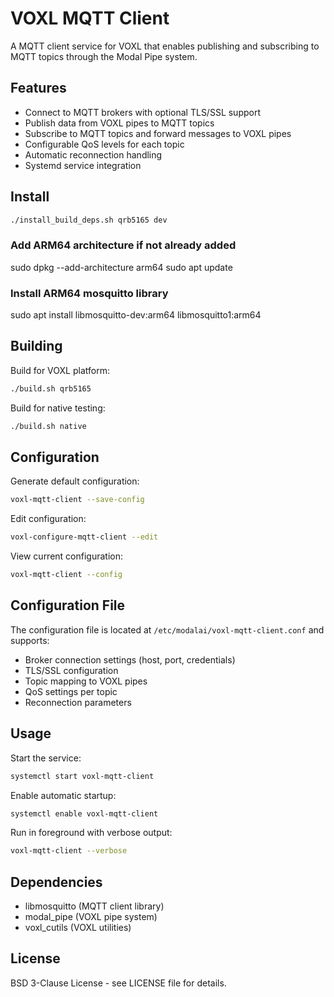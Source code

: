 # VOXL MQTT Client

A MQTT client service for VOXL that enables publishing and subscribing to MQTT topics through the Modal Pipe system.

## Features

- Connect to MQTT brokers with optional TLS/SSL support
- Publish data from VOXL pipes to MQTT topics
- Subscribe to MQTT topics and forward messages to VOXL pipes
- Configurable QoS levels for each topic
- Automatic reconnection handling
- Systemd service integration

## Install

```bash
./install_build_deps.sh qrb5165 dev
```

### Add ARM64 architecture if not already added
  sudo dpkg --add-architecture arm64
  sudo apt update

### Install ARM64 mosquitto library
  sudo apt install libmosquitto-dev:arm64 libmosquitto1:arm64

## Building

Build for VOXL platform:
```bash
./build.sh qrb5165
```

Build for native testing:
```bash
./build.sh native
```

## Configuration

Generate default configuration:
```bash
voxl-mqtt-client --save-config
```

Edit configuration:
```bash
voxl-configure-mqtt-client --edit
```

View current configuration:
```bash
voxl-mqtt-client --config
```

## Configuration File

The configuration file is located at `/etc/modalai/voxl-mqtt-client.conf` and supports:

- Broker connection settings (host, port, credentials)
- TLS/SSL configuration
- Topic mapping to VOXL pipes
- QoS settings per topic
- Reconnection parameters

## Usage

Start the service:
```bash
systemctl start voxl-mqtt-client
```

Enable automatic startup:
```bash
systemctl enable voxl-mqtt-client
```

Run in foreground with verbose output:
```bash
voxl-mqtt-client --verbose
```

## Dependencies

- libmosquitto (MQTT client library)
- modal_pipe (VOXL pipe system)
- voxl_cutils (VOXL utilities)

## License

BSD 3-Clause License - see LICENSE file for details.